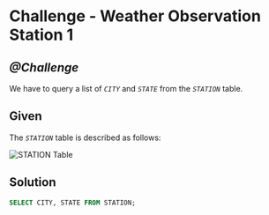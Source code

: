 # Challenge - Weather Observation Station 1

## *@Challenge*
We have to query a list of *`CITY`* and *`STATE`* from the *`STATION`* table.

## Given
The *`STATION`* table is described as follows:

![STATION Table](https://s3.amazonaws.com/hr-challenge-images/9336/1449345840-5f0a551030-Station.jpg)


## Solution
```sql
SELECT CITY, STATE FROM STATION;
```
